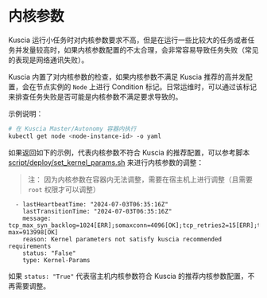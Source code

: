 # 内核参数

Kuscia 运行小任务时对内核参数要求不高，但是在运行一些比较大的任务或者任务并发量较高时，如果内核参数配置的不太合理，会非常容易导致任务失败（常见的表现是网络通讯失败）。

Kuscia 内置了对内核参数的检查，如果内核参数不满足 Kuscia 推荐的高并发配置，会在节点实例的 `Node` 上进行 Condition 标记。日常运维时，可以通过该标记来排查任务失败是否可能是内核参数不满足要求导致的。

示例说明：

```bash
# 在 Kuscia Master/Autonomy 容器内执行
kubectl get node <node-instance-id> -o yaml
```

如果返回如下的示例，代表内核参数不符合 Kuscia 的推荐配置，可以参考脚本 [script/deploy/set_kernel_params.sh](https://github.com/secretflow/kuscia/blob/main/scripts/deploy/set_kernel_params.sh) 来进行内核参数的调整：

> 注： 因为内核参数在容器内无法调整，需要在宿主机上进行调整（且需要 `root` 权限才可以调整）

```
  - lastHeartbeatTime: "2024-07-03T06:35:16Z"
    lastTransitionTime: "2024-07-03T06:35:16Z"
    message: tcp_max_syn_backlog=1024[ERR];somaxconn=4096[OK];tcp_retries2=15[ERR];tcp_slow_start_after_idle=1[ERR];tcp_tw_reuse=2[OK];file-max=913998[OK]
    reason: Kernel parameters not satisfy kuscia recommended requirements
    status: "False"
    type: Kernel-Params
```

如果 `status: "True"` 代表宿主机内核参数符合 Kuscia 的推荐内核参数配置，不再需要调整。
